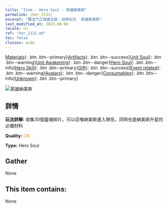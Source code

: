 ```yaml
---
title: "Item - Hero Soul - 英雄納美斯"
permalink: /her_2131/
excerpt: "魔法门之英雄无敌：战争纪元  英雄納美斯"
last_modified_at: 2021-08-04
locale: cn
ref: "her_2131.md"
toc: false
classes: wide
---
```

 [Materials](/ItemsCN/){: .btn .btn--primary}[Artifacts](/ItemsCN/Artifacts/){: .btn .btn--success}[Unit Soul](/ItemsCN/UnitSoul/){: .btn .btn--warning}[Unit Awakening](/ItemsCN/UnitAwakening/){: .btn .btn--danger}[Hero Soul](/ItemsCN/HeroSoul/){: .btn .btn--info}[Hero Skill](/ItemsCN/HeroSkill/){: .btn .btn--primary}[Gift](/ItemsCN/Gift/){: .btn .btn--success}[Event related](/ItemsCN/Events/){: .btn .btn--warning}[Avatars](/ItemsCN/Avatars/){: .btn .btn--danger}[Consumables](/ItemsCN/Consumables/){: .btn .btn--info}[Unknown](/ItemsCN/Unknown/){: .btn .btn--primary}

 ![英雄納美斯](/images/h/h_Nymus.jpg)

## 詳情
 **玩法詳解:** 收集30個靈魂碎片，可以召喚納美斯進入隊伍，同時也是納美斯升星的必備材料

 **Quality:** <span style="color: #FF8C00">OK</span>

 **Type:** Hero Soul

## Gather

  None

## This item contains:

  None


